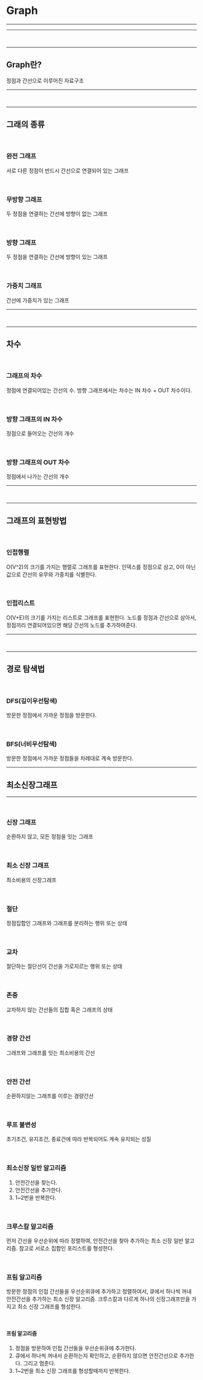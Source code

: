 # Graph

---

---

<br/>

---

## Graph란?
정점과 간선으로 이루어진 자료구조

---

<br/>

---

## 그래의 종류

<br/>

### 완전 그래프
서로 다른 정점이 반드시 간선으로 연결되어 있는 그래프

<br/>

### 무방향 그래프
두 정점을 연결하는 간선에 방향이 없는 그래프

<br/>

### 방향 그래프
두 정점을 연결하는 간선에 방향이 있는 그래프

<br/>

### 가중치 그래프
간선에 가중치가 있는 그래프

---

<br/>

---

## 차수

<br/>

### 그래프의 차수
정점에 연결되어있는 간선의 수. 방향 그래프에서는 차수는 IN 차수 + OUT 차수이다.

<br/>

### 방향 그래프의 IN 차수
정점으로 들어오는 간선의 개수

<br/>

### 방향 그래프의 OUT 차수

정점에서 나가는 간선의 개수

---

<br/>

---


## 그래프의 표현방법

<br/>

### 인접행렬
O(V^2)의 크기를 가지는 행렬로 그래프를 표현한다. 인덱스를 정점으로 삼고, 0이 아닌 값으로 간선의 유무와 가중치를 식별한다.

<br/>

### 인접리스트
O(V+E)의 크기를 가지는 리스트로 그래프를 표현한다. 노드를 정점과 간선으로 삼아서, 정점끼리 연결되어있으면 해당 간선의 노드를 추가하여준다.

---

<br/>

---

## 경로 탐색법

<br/>

### DFS(깊이우선탐색)
방문한 정점에서 가까운 정점을 방문한다.

<br/>

### BFS(너비우선탐색)
방문한 정점에서 가까운 정점들을 차례대로 계속 방문한다.


---

## 최소신장그래프

---

<br/>

### 신장 그래프
순환하지 않고, 모든 정점을 잇는 그래프

<br/>

### 최소 신장 그래프
최소비용의 신장그래프

<br/>

### 절단
정점집합인 그래프와 그래프를 분리하는 행위 또는 상태

<br/>

### 교차
절단하는 절단선이 간선을 가로지르는 행위 또는 상태

<br/>

### 존중
교차하지 않는 간선들의 집합 혹은 그래프의 상태

<br/>

### 경량 간선
그래프와 그래프를 잇는 최소비용의 간선

<br/>

### 안전 간선
순환하지않는 그래프를 이루는 경량간선

<br/>

### 루프 불변성
초기조건, 유지조건, 종료건에 따라 반복되어도 계속 유지되는 성질

<br/>

### 최소신장 일반 알고리즘
1. 안전간선을 찾는다.
2. 안전간선을 추가한다.
3. 1~2번을 반복한다.

<br/>

### 크루스칼 알고리즘
먼저 간선을 우선순위에 따라 정렬하여, 안전간선을 찾아 추가하는 최소 신장 일반 알고리즘. 참고로 서로소 집합인 포리스트를 형성한다.

<br/>

### 프림 알고리즘
방문한 정점의 인접 간선들을 우선순위큐에 추가하고 정렬하여서, 큐에서 하나씩 꺼내 안전간선을 추가하는 최소 신장 알고리즘. 크루스칼과 다르게 하나의 신장그래프만을 가지고 최소 신장 그래프를 형성한다.

<br/>

#### 프림 알고리즘
1. 정점을 방문하여 인접 간선들을 우선순위큐에 추가한다.
2. 큐에서 하나씩 꺼내서 순환하는지 확인하고, 순환하지 않으면 안전간선으로 추가한다. 그리고 멈춘다.
3. 1~2번을 최소 신장 그래프를 형성할때까지 반복한다.